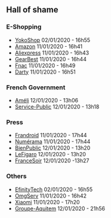 ## Hall of shame
### E-Shopping
- [YokoShop](https://yokoshop.com/) 02/01/2020 - 16h55
- [Amazon](https://www.amazon.fr/) 11/01/2020 - 16h41
- [Aliexpress](https://www.aliexpress.com/) 11/01/2020 - 16h43
- [GearBest](https://www.gearbest.com/) 11/01/2020 - 16h44
- [Fnac](https://www.fnac.com/) 11/01/2020 - 16h49
- [Darty](https://www.darty.com/) 11/01/2020 - 16h51

### French Government
- [Améli](https://www.ameli.fr/) 12/01/2020 - 13h06
- [Service-Public](https://www.service-public.fr/) 12/01/2020 - 13h18

### Press
- [Frandroid](https://www.frandroid.com/) 11/01/2020 - 17h44
- [Numérama](https://www.numerama.com/) 11/01/2020 - 17h44
- [BienPublic](https://www.bienpublic.com/) 12/01/2020 - 13h20
- [LeFigaro](https://www.lefigaro.fr/) 12/01/2020 - 13h20
- [FranceSoir](http://www.francesoir.fr) 12/01/2020 -13h27

### Others
- [EfinityTech](https://www.efinitytech.com/) 02/01/2020 - 16h55
- [OmgServ](https://www.omgserv.com/fr/) 11/01/2020 - 16h42
- [Xiaomi](https://mi.com/) 11/01/2020 - 17h20
- [Groupe-Aquitem](https://www.groupe-aquitem.fr/) 12/01/2020 - 21h56
